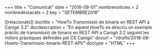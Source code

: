 +++
title             = "Comunicat"
date              = "2018-09-01"
nombrenoticies    = 2
nombredestacats   = 2
key               = "SETEMBRE2018"

[[relacionats]]
doctitle          = "HowTo Transmissió de binaris en REST API a Canigó 3.2"
docdescription    = "En aquest HowTo es descriu un exemple pràctic de transmissió de binaris en REST API a Canigó 3.2 seguint les millors pràctiques definides pel CS Canigó"
docurl            = "/drafts/2018-08-Howto-Transmissio-binaris-REST-API/"
doctype           = "HTML"
+++
